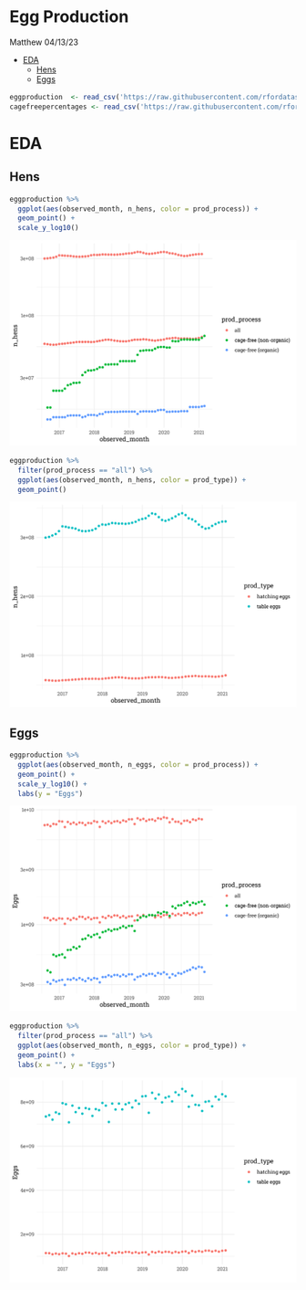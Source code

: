 Egg Production
================
Matthew
04/13/23

- <a href="#eda" id="toc-eda">EDA</a>
  - <a href="#hens" id="toc-hens">Hens</a>
  - <a href="#eggs" id="toc-eggs">Eggs</a>

``` r
eggproduction  <- read_csv('https://raw.githubusercontent.com/rfordatascience/tidytuesday/master/data/2023/2023-04-11/egg-production.csv')
cagefreepercentages <- read_csv('https://raw.githubusercontent.com/rfordatascience/tidytuesday/master/data/2023/2023-04-11/cage-free-percentages.csv')
```

# EDA

## Hens

``` r
eggproduction %>% 
  ggplot(aes(observed_month, n_hens, color = prod_process)) +
  geom_point() +
  scale_y_log10()
```

![](Egg-Production_files/figure-gfm/unnamed-chunk-2-1.png)<!-- -->

``` r
eggproduction %>% 
  filter(prod_process == "all") %>% 
  ggplot(aes(observed_month, n_hens, color = prod_type)) +
  geom_point()
```

![](Egg-Production_files/figure-gfm/unnamed-chunk-2-2.png)<!-- -->

## Eggs

``` r
eggproduction %>% 
  ggplot(aes(observed_month, n_eggs, color = prod_process)) +
  geom_point() +
  scale_y_log10() +
  labs(y = "Eggs")
```

![](Egg-Production_files/figure-gfm/unnamed-chunk-3-1.png)<!-- -->

``` r
eggproduction %>% 
  filter(prod_process == "all") %>% 
  ggplot(aes(observed_month, n_eggs, color = prod_type)) +
  geom_point() +
  labs(x = "", y = "Eggs")
```

![](Egg-Production_files/figure-gfm/unnamed-chunk-3-2.png)<!-- -->

